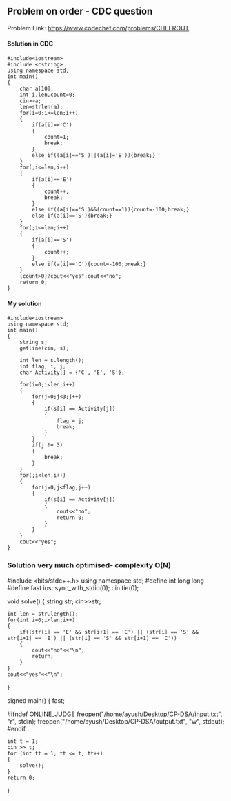 ## Problem on order - CDC question

Problem Link: https://www.codechef.com/problems/CHEFROUT


#### Solution in CDC

```
#include<iostream>
#include <cstring>
using namespace std;
int main()
{
    char a[10];
    int i,len,count=0;
    cin>>a;
    len=strlen(a);
    for(i=0;i<=len;i++)
    {
        if(a[i]=='C')
        {
            count=1;
            break;
        }
        else if((a[i]=='S')||(a[i]='E')){break;}
    }
    for(;i<=len;i++)
    {
        if(a[i]=='E')
        {
            count++;
            break;
        }
        else if((a[i]=='S')&&(count==1)){count=-100;break;}
        else if(a[i]=='S'){break;}
    }
    for(;i<=len;i++)
    {
        if(a[i]=='S')
        {
            count++;
        }
        else if(a[i]=='C'){count=-100;break;}
    }
    (count>0)?cout<<"yes":cout<<"no";
    return 0;
}

```


#### My solution

```
#include<iostream>
using namespace std;
int main()
{
    string s;
    getline(cin, s);
    
    int len = s.length();
    int flag, i, j;
    char Activity[] = {'C', 'E', 'S'};
    
    for(i=0;i<len;i++)
    {
        for(j=0;j<3;j++)
        {
            if(s[i] == Activity[j])
            {
                flag = j;
                break;
            }
        }
        if(j != 3)
        {
            break;
        }
    }
    for(;i<len;i++)
    {
        for(j=0;j<flag;j++)
        {
            if(s[i] == Activity[j])
            {
                cout<<"no";
                return 0;
            }
        }
    }
    cout<<"yes";
}
```



### Solution very much optimised- complexity O(N)

#include <bits/stdc++.h>
using namespace std;
#define int long long
#define fast ios::sync_with_stdio(0); cin.tie(0);

void solve()
{
    string str;
    cin>>str;

    int len = str.length();
    for(int i=0;i<len;i++)
    {
        if((str[i] == 'E' && str[i+1] == 'C') || (str[i] == 'S' && str[i+1] == 'E') || (str[i] == 'S' && str[i+1] == 'C'))
        {
            cout<<"no"<<"\n";
            return;
        }
    }
    cout<<"yes"<<"\n";
}

signed main()
{
    fast;

#ifndef ONLINE_JUDGE
    freopen("/home/ayush/Desktop/CP-DSA/input.txt", "r", stdin);
    freopen("/home/ayush/Desktop/CP-DSA/output.txt", "w", stdout);
#endif

    int t = 1;
    cin >> t;
    for (int tt = 1; tt <= t; tt++)
    {
        solve();
    }
    return 0;
}




